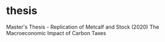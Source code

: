 # thesis
Master's Thesis - Replication of Metcalf and Stock (2020) The Macroeconomic Impact of Carbon Taxes
